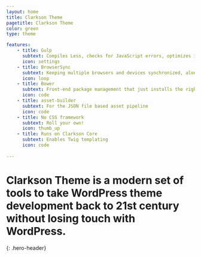 ```yaml
---
layout: home
title: Clarkson Theme
pagetitle: Clarkson Theme
color: green
type: theme

features:
    - title: Gulp
      subtext: Compiles Less, checks for JavaScript errors, optimizes images, concatenates and minifies files.
      icon: settings
    - title: BrowserSync
      subtext: Keeping multiple browsers and devices synchronized, along with injecting updated CSS and JS in your browser.
      icon: loop
    - title: Bower
      subtext: Front-end package management that just installs the right versions of the packages you need and their dependencies.
      icon: code
    - title: asset-builder
      subtext: For the JSON file based asset pipeline
      icon: code
    - title: No CSS framework
      subtext: Roll your own!
      icon: thumb_up
    - title: Runs on Clarkson Core
      subtext: Enables Twig templating
      icon: code
      
---
```

# Clarkson Theme is a modern set of tools to take WordPress theme development back to 21st century without losing touch with WordPress.
{: .hero-header}
